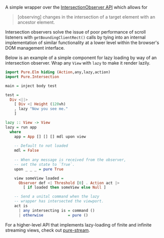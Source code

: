 A simple wrapper over the [IntersectionObserver API](https://developer.mozilla.org/en-US/docs/Web/API/Intersection_Observer_API) which allows for 

> [observing] changes in the intersection of a target element with an ancestor element.

Intersection observers solve the issue of poor performance of scroll listeners with `getBoundingClientRect()` calls by tying into an internal implementation of similar functionality at a lower level within the browser's DOM management interface.

Below is an example of a simple component for lazy loading by way of an intersection observer. Wrap any `View` with `lazy` to make it render lazily.

```haskell
import Pure.Elm hiding (Action,any,lazy,action)
import Pure.Intersection

main = inject body test

test =
  Div <||>
    [ Div <| Height (120vh)
    , lazy "Now you see me."
    ]

lazy :: View -> View 
lazy = run app
  where
    app = App [] [] [] mdl upon view
    
    -- Default to not loaded
    mdl = False
    
    -- When any message is received from the observer, 
    -- set the state to `True`.
    upon _ _ _ = pure True

    view someView loaded = 
      Observer def <| Threshold [0] . Action act |>
        [ if loaded then someView else Null ]

    -- Send a unital command when the lazy 
    -- wrapper has intersected the viewport.
    act is
      | any intersecting is = command ()
      | otherwise           = pure ()
```

<div class="note">

For a higher-level API that implements lazy-loading of finite and infinite streaming views, check out [pure-stream](/packages/pure-stream/latest).

</div>